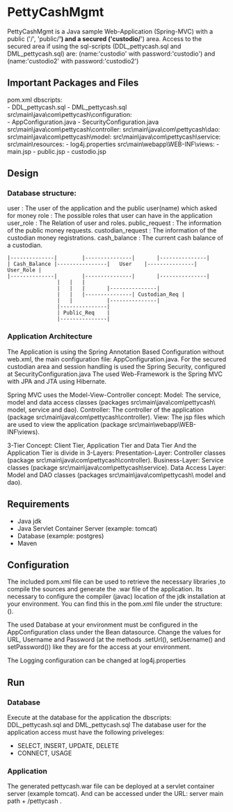# PettyCashMgmt

PettyCashMgmt is a Java sample Web-Application (Spring-MVC) with a public ('/', 'public/**') and a secured ('custodio/**') area.
Access to the secured area if using the sql-scripts (DDL_pettycash.sql and DML_pettycash.sql) 
are: (name:'custodio' with password:'custodio') and (name:'custodio2' with password:'custodio2')


## Important Packages and Files
pom.xml
dbscripts:									
		- DDL_pettycash.sql
		- DML_pettycash.sql   
src\main\java\com\pettycash\configuration:	
		- AppConfiguration.java
		- SecurityConfiguration.java
src\main\java\com\pettycash\controller:
src\main\java\com\pettycash\dao:
src\main\java\com\pettycash\model:
src\main\java\com\pettycash\service:
src\main\resources:
		- log4j.properties
src\main\webapp\WEB-INF\views:
		- main.jsp
		- public.jsp
		- custodio.jsp
		



## Design
### Database structure:
user : The user of the application and the public user(name) which asked for money
role : The possible roles that user can have in the application
user_role : The Relation of user and roles.
public_request : The information of the public money requests.
custodian_request : The information of the custodian money registrations.
cash_balance : The current cash balance of a custodian.

	|--------------|		|---------------|		|---------------|
	| Cash_Balance |----------------|	User	|---------------| User_Role	|
	|--------------|		|---------------|		|---------------|
					| 	| 	|
					|	|	|		|---------------|
					|	|	|---------------| Custodian_Req	|
					|	|			|---------------|
					|---------------|					
					| Public_Req	|
					|---------------|

												
### Application Architecture	
The Application is using the Spring Annotation Based Configuration without web.xml, the main configuration file: AppConfiguration.java.
For the secured custodian area and session handling is used the Spring Security, configured at SecurityConfiguration.java
The used Web-Framework is the Spring MVC with JPA and JTA using Hibernate.

Spring MVC uses the Model-View-Controller concept: 
Model: The service, model and data access classes (packages src\main\java\com\pettycash\ model, service and dao).
Controller: The controller of the application (package src\main\java\com\pettycash\controller).
View: The jsp files which are used to view the application (package src\main\webapp\WEB-INF\views).

3-Tier Concept: Client Tier, Application Tier and Data Tier
And the Application Tier is divide in 3-Layers:
Presentation-Layer: Controller classes (package src\main\java\com\pettycash\controller).
Business-Layer: Service classes (package src\main\java\com\pettycash\service).
Data Access Layer: Model and DAO classes (packages src\main\java\com\pettycash\ model and dao).


## Requirements
- Java jdk 
- Java Servlet Container Server (example: tomcat)
- Database (example: postgres)
- Maven 


## Configuration
The included pom.xml file can be used to retrieve the necessary libraries ,to compile the sources and generate the .war file of the application. 
Its necessary to configure the compiler (javac) location of the jdk installation at your environment.
You can find this in the pom.xml file under the structure:(<build><plugins><plugin><configuration><executable>).

The used Database at your environment must be configured in the AppConfiguration class under the Bean datasource.
Change the values for URL, Username and Password (at the methods .setUrl(), setUsername() and setPassword())
like they are for the access at your environment.

The Logging configuration can be changed at log4j.properties


## Run
### Database
Execute at the database for the application the dbscripts: DDL_pettycash.sql and DML_pettycash.sql
The database user for the application access must have the following priveleges:
- SELECT, INSERT, UPDATE, DELETE
- CONNECT, USAGE

### Application 
The generated pettycash.war file can be deployed at a servlet container server (example tomcat).
And can be accessed under the URL: server main path + /pettycash .
